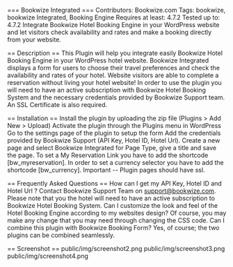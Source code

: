 === Bookwize Integrated ===
Contributors: Bookwize.com
Tags: bookwize, bookwize Integrated, Booking Engine
Requires at least: 4.7.2
Tested up to: 4.7.2
Integrate Bookwize Hotel Booking Engine in your WordPress website and let visitors check availability and rates and make a booking directly from your website.

== Description ==
This Plugin will help you integrate easily Bookwize Hotel Booking Engine in your WordPress hotel website. Bookwize Integrated displays a form for users to choose their travel preferences and check the availability and rates of your hotel.
Website visitors are able to complete a reservation without living your hotel website! In order to use the plugin you will need to have an active subscription with Bookwize Hotel Booking System and the necessary credentials provided by Bookwize Support team.
An SSL Certificate is also required.

== Installation ==
Install the plugin by uploading the zip file (Plugins > Add New > Upload)
Activate the plugin through the Plugins menu in WordPress
Go to the settings page of the plugin to setup the form
Add the credentials provided by Bookwize Support (API Key, Hotel ID, Hotel Url).
Create a new page and select Bookwize Integrated for Page Type, give a title and save the page.
To set a My Reservation Link you have to add the shortcode [bw_myreservation].
In order to set a currency selector you have to add the shortcode [bw_currency].
Important -- Plugin pages should have ssl.

== Frequently Asked Questions ==
How can I get my API Key, Hotel ID and Hotel Url ?
Contact Bookwize Support Team on support@bookwize.com. Please note that you the hotel will need to have an active subscription to Bookwize Hotel Booking System.
Can I customize the look and feel of the Hotel Booking Engine according to my websites design?
Of course, you may make any change that you may need through changing the CSS code.
Can I combine this plugin with Bookwize Booking Form?
Yes, of course; the two plugins can be combined seamlessly.


== Screenshot ==
public/img/screenshot2.png
public/img/screenshot3.png
public/img/screenshot4.png
